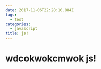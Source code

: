 ```yaml
---
date: 2017-11-06T22:28:10.884Z
tags:
  - test
categories:
  - javascript
title: js!
---
```

# **wdcokwokcmwok js!**
